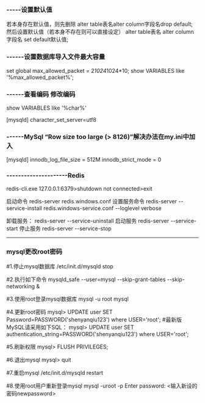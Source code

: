 ### -----设置默认值
若本身存在默认值，则先删除
alter table表名alter column字段名drop default; 
然后设置默认值（若本身不存在则可以直接设定）
alter table表名 alter column字段名 set default默认值;



### ------设置数据库导入文件最大容量
set global max_allowed_packet = 2*1024*1024*10;
show VARIABLES like '%max_allowed_packet%';

### ------查看编码 修改编码
show VARIABLES like '%char%'

[mysqld]
character_set_server=utf8

### ------MySql “Row size too large (> 8126)”解决办法在my.ini中加入
[mysqld]
innodb_log_file_size = 512M
innodb_strict_mode = 0

### ---------------------Redis
redis-cli.exe
127.0.0.1:6379>shutdown
not connected>exit

启动命令
redis-server redis.windows.conf
设置服务命令
redis-server --service-install redis.windows-service.conf --loglevel verbose

卸载服务：
redis-server --service-uninstall
启动服务
redis-server --service-start
停止服务
redis-server --service-stop

--------------------------------------------------------------

### mysql更改root密码
#1.停止mysql数据库
/etc/init.d/mysqld stop

#2.执行如下命令
mysqld_safe --user=mysql --skip-grant-tables --skip-networking &

#3.使用root登录mysql数据库
mysql -u root mysql

#4.更新root密码
mysql> UPDATE user SET Password=PASSWORD('shenyanqiu123') where USER='root';
#最新版MySQL请采用如下SQL：
mysql> UPDATE user SET authentication_string=PASSWORD('shenyanqiu123') where USER='root';

#5.刷新权限 
mysql> FLUSH PRIVILEGES;

#6.退出mysql
mysql> quit

#7.重启mysql
/etc/init.d/mysqld restart

#8.使用root用户重新登录mysql
mysql -uroot -p 
Enter password: <输入新设的密码newpassword>